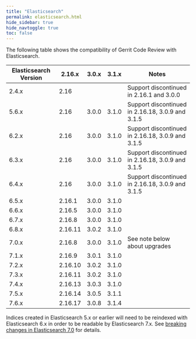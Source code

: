 ```yaml
---
title: "Elasticsearch"
permalink: elasticsearch.html
hide_sidebar: true
hide_navtoggle: true
toc: false
---
```


The following table shows the compatibility of Gerrit Code Review with Elasticsearch.

| Elasticsearch Version | 2.16.x  | 3.0.x | 3.1.x | Notes                                            |
|-----------------------|---------|-------|-------|--------------------------------------------------|
| 2.4.x                 | 2.16    |       |       | Support discontinued in 2.16.1 and 3.0.0         |
| 5.6.x                 | 2.16    | 3.0.0 | 3.1.0 | Support discontinued in 2.16.18, 3.0.9 and 3.1.5 |
| 6.2.x                 | 2.16    | 3.0.0 | 3.1.0 | Support discontinued in 2.16.18, 3.0.9 and 3.1.5 |
| 6.3.x                 | 2.16    | 3.0.0 | 3.1.0 | Support discontinued in 2.16.18, 3.0.9 and 3.1.5 |
| 6.4.x                 | 2.16    | 3.0.0 | 3.1.0 | Support discontinued in 2.16.18, 3.0.9 and 3.1.5 |
| 6.5.x                 | 2.16.1  | 3.0.0 | 3.1.0 |                                                  |
| 6.6.x                 | 2.16.5  | 3.0.0 | 3.1.0 |                                                  |
| 6.7.x                 | 2.16.8  | 3.0.0 | 3.1.0 |                                                  |
| 6.8.x                 | 2.16.11 | 3.0.2 | 3.1.0 |                                                  |
| 7.0.x                 | 2.16.8  | 3.0.0 | 3.1.0 | See note below about upgrades                    |
| 7.1.x                 | 2.16.9  | 3.0.1 | 3.1.0 |                                                  |
| 7.2.x                 | 2.16.10 | 3.0.2 | 3.1.0 |                                                  |
| 7.3.x                 | 2.16.11 | 3.0.2 | 3.1.0 |                                                  |
| 7.4.x                 | 2.16.13 | 3.0.3 | 3.1.0 |                                                  |
| 7.5.x                 | 2.16.14 | 3.0.5 | 3.1.1 |                                                  |
| 7.6.x                 | 2.16.17 | 3.0.8 | 3.1.4 |                                                  |

Indices created in Elasticsearch 5.x or earlier will need to be reindexed with
Elasticsearch 6.x in order to be readable by Elasticsearch 7.x. See
[breaking changes in Elasticsearch 7.0](https://www.elastic.co/guide/en/elasticsearch/reference/7.0/breaking-changes-7.0.html)
for details.
